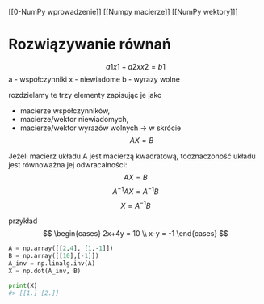 
[[0-NumPy wprowadzenie]]
[[Numpy macierze]]
[[NumPy wektory]]]

# Rozwiązywanie równań

$$a1x1 + a2xx2 = b1$$
a - współczynniki
x - niewiadome
b - wyrazy wolne

rozdzielamy te trzy elementy zapisując je jako 
- macierze współczynników, 
- macierze/wektor niewiadomych,
-  macierze/wektor wyrazów wolnych -> w skrócie
$$AX = B $$

Jeżeli macierz układu A jest macierzą kwadratową, tooznaczoność układu jest równoważna jej odwracalności:
$$AX = B $$
$$A^{-1}AX = A^{-1}B$$
$$X = A^{-1}B$$

przykład
$$
\begin{cases}
2x+4y = 10 \\
x-y = -1
\end{cases}
$$
```py
A = np.array([[2,4], [1,-1]])
B = np.array([[10],[-1]])
A_inv = np.linalg.inv(A)
X = np.dot(A_inv, B)

print(X)
#> [[1.] [2.]]
```










